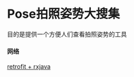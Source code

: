 Pose拍照姿势大搜集
====
目的是提供一个方便人们查看拍照姿势的工具


#### 网络
[retrofit + rxjava](https://github.com/wzgiceman/RxjavaRetrofitDemo-master)
